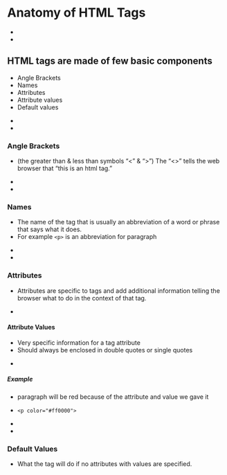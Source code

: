 # Anatomy of HTML Tags








-
-
## HTML tags are made of few basic components
* Angle Brackets
* Names
* Attributes
* Attribute values
* Default values




-
-
### Angle Brackets
* (the greater than & less than symbols “<” & “>”) The  “<>” tells the web browser that “this is an html tag.”

-
-
### Names
* The name of the tag that is usually an abbreviation of a word or phrase that says what it does.
* For example `<p>` is an abbreviation for paragraph

-
-
### Attributes
* Attributes are specific to tags and add additional information telling the browser what to do in the context of that tag.


-
#### Attribute Values
* Very specific information for a tag attribute
* Should always be enclosed in double quotes or single quotes

-
##### Example
* <p id="quickRed" color="#ff0000"> paragraph will be red because of the attribute and value we gave it </p>
* `<p color="#ff0000">`

-
-
### Default Values
* What the tag will do if no attributes with values are specified.